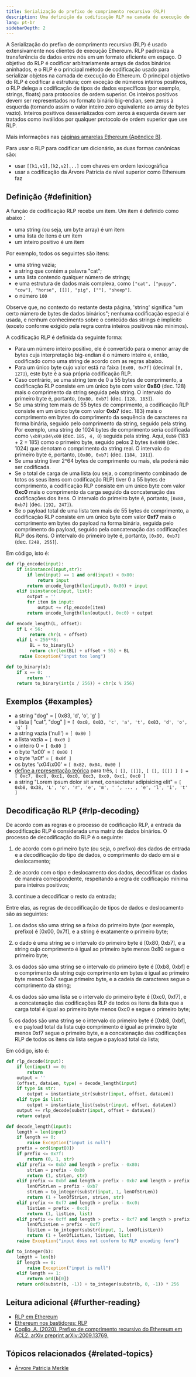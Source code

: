 ```yaml
---
title: Serialização do prefixo de comprimento recursivo (RLP)
description: Uma definição da codificação RLP na camada de execução do Ethereum
lang: pt-br
sidebarDepth: 2
---
```


A Serialização do prefixo de comprimento recursivo (RLP) é usado extensivamente nos clientes de execução Ethereum. RLP padroniza a transferência de dados entre nós em um formato eficiente em espaço. O objetivo do RLP é codificar arbitrariamente arrays de dados binários aninhados, e o RLP é o principal método de codificação usado para serializar objetos na camada de execução do Ethereum. O principal objetivo do RLP é codificar a estrutura; com exceção de números inteiros positivos, o RLP delega a codificação de tipos de dados específicos (por exemplo, strings, floats) para protocolos de ordem superior. Os inteiros positivos devem ser representados no formato binário big-endian, sem zeros à esquerda (tornando assim o valor inteiro zero equivalente ao array de bytes vazio). Inteiros positivos desserializados com zeros à esquerda devem ser tratados como inválidos por qualquer protocolo de ordem superior que use RLP.

Mais informações nas [ páginas amarelas Ethereum (Apêndice B)](https://ethereum.github.io/yellowpaper/paper.pdf#page=19).

Para usar o RLP para codificar um dicionário, as duas formas canônicas são:

- usar `[[k1,v1],[k2,v2]...]` com chaves em ordem lexicográfica
- usar a codificação da Árvore Patricia de nível superior como Ethereum faz

## Definição {#definition}

A função de codificação RLP recebe um item. Um item é definido como abaixo：

- uma string (ou seja, um byte array) é um item
- uma lista de itens é um item
- um inteiro positivo é um item

Por exemplo, todos os seguintes são itens:

- uma string vazia;
- a string que contém a palavra "cat";
- uma lista contendo qualquer número de strings;
- e uma estrutura de dados mais complexa, como `["cat", ["puppy", "cow"], "horse", [[]], "pig", [""], "sheep"]`.
- o número `100`

Observe que, no contexto do restante desta página, 'string' significa "um certo número de bytes de dados binários"; nenhuma codificação especial é usada, e nenhum conhecimento sobre o conteúdo das strings é implícito (exceto conforme exigido pela regra contra inteiros positivos não mínimos).

A codificação RLP é definida da seguinte forma:

- Para um número inteiro positivo, ele é convertido para o menor array de bytes cuja interpretação big-endian é o número inteiro e, então, codificado como uma string de acordo com as regras abaixo.
- Para um único byte cujo valor está na faixa `[0x00, 0x7f]` (decimal `[0, 127]`), este byte é a sua própria codificação RLP.
- Caso contrário, se uma string tem de 0 a 55 bytes de comprimento, a codificação RLP consiste em um único byte com valor **0x80** (dec. 128) mais o comprimento da string seguida pela string. O intervalo do primeiro byte é, portanto, `[0x80, 0xb7]` (dec. `[128, 183]`).
- Se uma string tem mais de 55 bytes de comprimento, a codificação RLP consiste em um único byte com valor **0xb7** (dec. 183) mais o comprimento em bytes do comprimento da sequência de caracteres na forma binária, seguido pelo comprimento da string, seguido pela string. Por exemplo, uma string de 1024 bytes de comprimento seria codificada como `\xb9\x04\x00` (dec. `185, 4, 0`) seguida pela string. Aqui, `0xb9` (183 + 2 = 185) como o primeiro byte, seguido pelos 2 bytes `0x0400` (dec. 1024) que denotam o comprimento da string real. O intervalo do primeiro byte é, portanto, `[0x80, 0xb7]` (dec. `[184, 191]`).
- Se uma string tiver 2^64 bytes de comprimento ou mais, ela poderá não ser codificada.
- Se o total de carga de uma lista (ou seja, o comprimento combinado de totos os seus itens com codificação RLP) tiver 0 a 55 bytes de comprimento, a codificação RLP consiste em um único byte com valor **0xc0** mais o comprimento da carga seguido da concatenação das codificações dos itens. O intervalo do primeiro byte é, portanto, `[0x80, 0xb7]` (dec. `[192, 247]`).
- Se o payload total de uma lista tem mais de 55 bytes de comprimento, a codificação RLP consiste em um único byte com valor **0xf7** mais o comprimento em bytes do payload na forma binária, seguida pelo comprimento do payload, seguido pela concatenação das codificações RLP dos itens. O intervalo do primeiro byte é, portanto, `[0x80, 0xb7]` (dec. `[248, 255]`).

Em código, isto é:

```python
def rlp_encode(input):
    if isinstance(input,str):
        if len(input) == 1 and ord(input) < 0x80:
            return input
        return encode_length(len(input), 0x80) + input
    elif isinstance(input, list):
        output = ''
        for item in input:
            output += rlp_encode(item)
        return encode_length(len(output), 0xc0) + output

def encode_length(L, offset):
    if L < 56:
         return chr(L + offset)
    elif L < 256**8:
         BL = to_binary(L)
         return chr(len(BL) + offset + 55) + BL
     raise Exception("input too long")

def to_binary(x):
    if x == 0:
        return ''
    return to_binary(int(x / 256)) + chr(x % 256)
```

## Exemplos {#examples}

- a string "dog" = [ 0x83, 'd', 'o', 'g' ]
- a lista [ "cat", "dog" ] = `[ 0xc8, 0x83, 'c', 'a', 't', 0x83, 'd', 'o', 'g' ]`
- a string vazia ('null') = `[ 0x80 ]`
- a lista vazia = `[ 0xc0 ]`
- o inteiro 0 = `[ 0x80 ]`
- o byte '\\x00' = `[ 0x00 ]`
- o byte '\\x0f' = `[ 0x0f ]`
- os bytes '\\x04\\x00' = `[ 0x82, 0x04, 0x00 ]`
- [define a representação teórica](http://en.wikipedia.org/wiki/Set-theoretic_definition_of_natural_numbers) para três, `[ [], [[]], [ [], [[]] ] ] = [ 0xc7, 0xc0, 0xc1, 0xc0, 0xc3, 0xc0, 0xc1, 0xc0 ]`
- a string "Lorem ipsum dolor sit amet, consectetur adipisicing elit" = `[ 0xb8, 0x38, 'L', 'o', 'r', 'e', 'm', ' ', ... , 'e', 'l', 'i', 't' ]`

## Decodificação RLP {#rlp-decoding}

De acordo com as regras e o processo de codificação RLP, a entrada da decodificação RLP é considerada uma matriz de dados binários. O processo de decodificação do RLP é o seguinte:

1.  de acordo com o primeiro byte (ou seja, o prefixo) dos dados de entrada e a decodificação do tipo de dados, o comprimento do dado em si e deslocamento;

2.  de acordo com o tipo e deslocamento dos dados, decodificar os dados de maneira correspondente, respeitando a regra de codificação mínima para inteiros positivos;

3.  continue a decodificar o resto da entrada;

Entre elas, as regras de decodificação de tipos de dados e deslocamento são as seguintes:

1.  os dados são uma string se a faixa do primeiro byte (por exemplo, prefixo) é [0x00, 0x7f], e a string é exatamente o primeiro byte;

2.  o dado é uma string se o intervalo do primeiro byte é [0x80, 0xb7], e a string cujo comprimento é igual ao primeiro byte menos 0x80 segue o primeiro byte;

3.  os dados são uma string se o intervalo do primeiro byte é [0xb8, 0xbf] e o comprimento da string cujo comprimento em bytes é igual ao primeiro byte menos 0xb7 segue primeiro byte, e a cadeia de caracteres segue o comprimento da string;

4.  os dados são uma lista se o intervalo do primeiro byte é [0xc0, 0xf7], e a concatenação das codificações RLP de todos os itens da lista que a carga total é igual ao primeiro byte menos 0xc0 e segue o primeiro byte;

5.  os dados são uma string se o intervalo do primeiro byte é [0xb8, 0xbf], e o payload total da lista cujo comprimento é igual ao primeiro byte menos 0xf7 segue o primeiro byte, e a concatenação das codificações RLP de todos os itens da lista segue o payload total da lista;

Em código, isto é:

```python
def rlp_decode(input):
    if len(input) == 0:
        return
    output = ''
    (offset, dataLen, type) = decode_length(input)
    if type is str:
        output = instantiate_str(substr(input, offset, dataLen))
    elif type is list:
        output = instantiate_list(substr(input, offset, dataLen))
    output += rlp_decode(substr(input, offset + dataLen))
    return output

def decode_length(input):
    length = len(input)
    if length == 0:
        raise Exception("input is null")
    prefix = ord(input[0])
    if prefix <= 0x7f:
        return (0, 1, str)
    elif prefix <= 0xb7 and length > prefix - 0x80:
        strLen = prefix - 0x80
        return (1, strLen, str)
    elif prefix <= 0xbf and length > prefix - 0xb7 and length > prefix - 0xb7 + to_integer(substr(input, 1, prefix - 0xb7)):
        lenOfStrLen = prefix - 0xb7
        strLen = to_integer(substr(input, 1, lenOfStrLen))
        return (1 + lenOfStrLen, strLen, str)
    elif prefix <= 0xf7 and length > prefix - 0xc0:
        listLen = prefix - 0xc0;
        return (1, listLen, list)
    elif prefix <= 0xff and length > prefix - 0xf7 and length > prefix - 0xf7 + to_integer(substr(input, 1, prefix - 0xf7)):
        lenOfListLen = prefix - 0xf7
        listLen = to_integer(substr(input, 1, lenOfListLen))
        return (1 + lenOfListLen, listLen, list)
    raise Exception("input does not conform to RLP encoding form")

def to_integer(b):
    length = len(b)
    if length == 0:
        raise Exception("input is null")
    elif length == 1:
        return ord(b[0])
    return ord(substr(b, -1)) + to_integer(substr(b, 0, -1)) * 256
```

## Leitura adicional {#further-reading}

- [RLP em Ethereum](https://medium.com/coinmonks/data-structure-in-ethereum-episode-1-recursive-length-prefix-rlp-encoding-decoding-d1016832f919)
- [Ethereum nos bastidores: RLP](https://medium.com/coinmonks/ethereum-under-the-hood-part-3-rlp-decoding-df236dc13e58)
- [Coglio, A. (2020). Prefixo de comprimento recursivo do Ethereum em ACL2. arXiv preprint arXiv:2009.13769.](https://arxiv.org/abs/2009.13769)

## Tópicos relacionados {#related-topics}

- [Árvore Patricia Merkle](/developers/docs/data-structures-and-encoding/patricia-merkle-trie)
